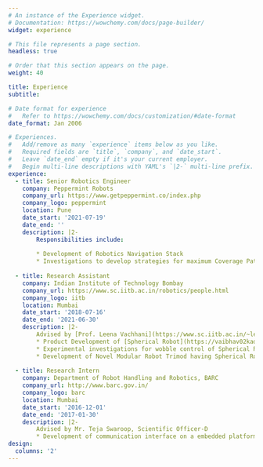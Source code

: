 ```yaml
---
# An instance of the Experience widget.
# Documentation: https://wowchemy.com/docs/page-builder/
widget: experience

# This file represents a page section.
headless: true

# Order that this section appears on the page.
weight: 40

title: Experience
subtitle:

# Date format for experience
#   Refer to https://wowchemy.com/docs/customization/#date-format
date_format: Jan 2006

# Experiences.
#   Add/remove as many `experience` items below as you like.
#   Required fields are `title`, `company`, and `date_start`.
#   Leave `date_end` empty if it's your current employer.
#   Begin multi-line descriptions with YAML's `|2-` multi-line prefix.
experience:
  - title: Senior Robotics Engineer
    company: Peppermint Robots
    company_url: https://www.getpeppermint.co/index.php
    company_logo: peppermint
    location: Pune
    date_start: '2021-07-19'
    date_end: ''
    description: |2-
        Responsibilities include:
        
        * Development of Robotics Navigation Stack
        * Investigations to develop strategies for maximum Coverage Path Planning.
        
  - title: Research Assistant
    company: Indian Institute of Technology Bombay
    company_url: https://www.sc.iitb.ac.in/robotics/people.html
    company_logo: iitb
    location: Mumbai
    date_start: '2018-07-16'
    date_end: '2021-06-30'
    description: |2-
        Advised by [Prof. Leena Vachhani](https://www.sc.iitb.ac.in/~leena/), [Prof. Abhishek Gupta](https://scholar.google.co.in/citations?user=EI2hj8gAAAAJ&hl=en).
        * Product Development of [Spherical Robot](https://vaibhav02kadam.github.io/project/spherical_bot/) for project Search and Reconnnaissance Using Spherical Robot. 
        * Experimental investigations for wobble control of Spherical Robot.
        * Development of Novel Modular Robot Trimod having Spherical Robots as wheels.
    
  - title: Research Intern
    company: Department of Robot Handling and Robotics, BARC
    company_url: http://www.barc.gov.in/
    company_logo: barc
    location: Mumbai
    date_start: '2016-12-01'
    date_end: '2017-01-30'
    description: |2-
        Advised by Mr. Teja Swaroop, Scientific Officer-D
        * Development of communication interface on a embedded platform of surgical robot.
design:
  columns: '2'
---
```

